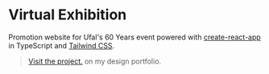 # Virtual Exhibition

Promotion website for Ufal's 60 Years event powered with [create-react-app](https://create-react-app.dev/) in TypeScript and [Tailwind CSS](https://tailwindcss.com/).

> [Visit the project.](https://www.behance.net/gallery/116828869/UFAL-60-Anos) on my design portfolio.
